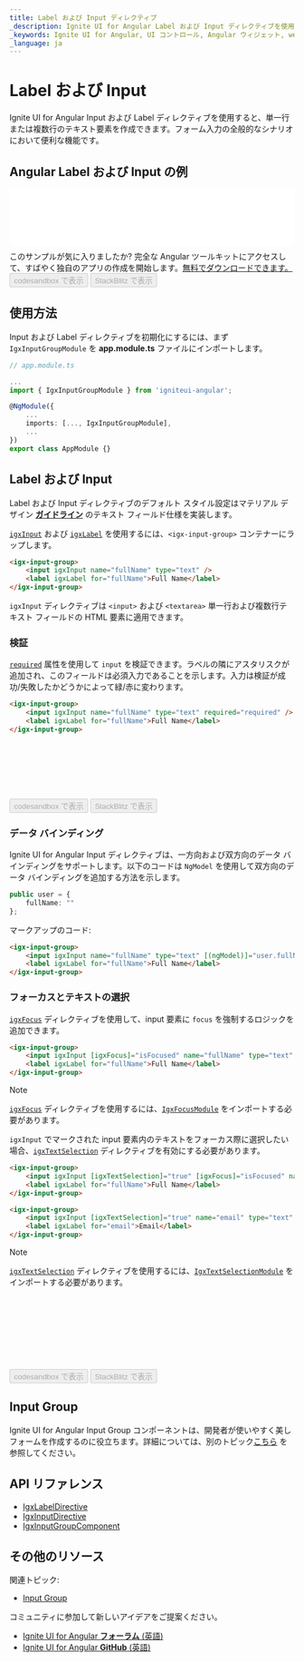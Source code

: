 ```yaml
---
title: Label および Input ディレクティブ
_description: Ignite UI for Angular Label および Input ディレクティブを使用すると、単一行または複数行のテキスト要素を作成し、CSS スタイルを追加し、その他のコントロールと統合できます。
_keywords: Ignite UI for Angular, UI コントロール, Angular ウィジェット, web ウィジェット, UI ウィジェット, Angular, ネイティブ Angular コンポーネント スィート, ネイティブ Angular コントロール, ネイティブ Angular コンポーネント ライブラリ, Angular Label コンポーネント, Angular Label コントロール, Angular Input コンポーネント, Angular Input コントロール, Input コンポーネント, Input コントロール, Label コンポーネント, Label コントロール, Angular Input ディレクティブ, Angular Label ディレクティブ, Angular Forms, Angular Reactive Forms, Angular フォームの検証
_language: ja
---
```


# Label および Input
<p class="highlight">
Ignite UI for Angular Input および Label ディレクティブを使用すると、単一行または複数行のテキスト要素を作成できます。フォーム入力の全般的なシナリオにおいて便利な機能です。
</p>
<div class="divider--half"></div>

## Angular Label および Input の例
<div class="sample-container loading" style="height:100px">
<iframe id="input-group-sample-1-frame" src='{environment:demosBaseUrl}/data-entries/input-group-sample-1' width="100%" height="100%" seamless="" frameborder="0" onload="onSampleIframeContentLoaded(this);" alt="Angular Label および Input の例"></iframe>
</div>
<p style="margin: 0;padding-top: 0.5rem">このサンプルが気に入りましたか? 完全な Angular ツールキットにアクセスして、すばやく独自のアプリの作成を開始します。<a class="no-external-icon mchNoDecorate trackCTA" target="_blank" href="https://jp.infragistics.com/products/ignite-ui-angular/download" data-xd-ga-action="Download" data-xd-ga-label="Ignite UI for Angular">無料でダウンロードできます。</a></p>
<div>
<button data-localize="codesandbox" disabled class="codesandbox-btn" data-iframe-id="input-group-sample-1-frame" data-demos-base-url="{environment:demosBaseUrl}">codesandbox で表示</button>
<button data-localize="stackblitz" disabled class="stackblitz-btn" data-iframe-id="input-group-sample-1-frame" data-demos-base-url="{environment:demosBaseUrl}">StackBlitz で表示</button>
</div>
<div class="divider--half"></div>

## 使用方法
Input および Label ディレクティブを初期化にするには、まず `IgxInputGroupModule` を **app.module.ts** ファイルにインポートします。

```typescript
// app.module.ts

...
import { IgxInputGroupModule } from 'igniteui-angular';

@NgModule({
    ...
    imports: [..., IgxInputGroupModule],
    ...
})
export class AppModule {}
```

## Label および Input
Label および Input ディレクティブのデフォルト スタイル設定はマテリアル デザイン [**ガイドライン**](https://material.io/guidelines/components/text-fields.html) のテキスト フィールド仕様を実装します。

[`igxInput`]({environment:angularApiUrl}/classes/igxinputdirective.html) および [`igxLabel`]({environment:angularApiUrl}/classes/igxlabeldirective.html) を使用するには、`<igx-input-group>` コンテナーにラップします。

```html
<igx-input-group>
    <input igxInput name="fullName" type="text" />
    <label igxLabel for="fullName">Full Name</label>
</igx-input-group>
```

`igxInput` ディレクティブは `<input>` および `<textarea>` 単一行および複数行テキスト フィールドの HTML 要素に適用できます。

### 検証
[`required`]({environment:angularApiUrl}/classes/igxinputdirective.html#required) 属性を使用して `input` を検証できます。ラベルの隣にアスタリスクが追加され、このフィールドは必須入力であることを示します。入力は検証が成功/失敗したかどうかによって緑/赤に変わります。

```html
<igx-input-group>
    <input igxInput name="fullName" type="text" required="required" />
    <label igxLabel for="fullName">Full Name</label>
</igx-input-group>
```

<div class="sample-container loading" style="height:100px">
    <iframe id="input-group-sample-2-frame" data-src='{environment:demosBaseUrl}/data-entries/input-group-sample-2' width="100%" height="100%" seamless frameBorder="0" class="lazyload"></iframe>
</div>
<div>
<button data-localize="codesandbox" disabled class="codesandbox-btn" data-iframe-id="input-group-sample-2-frame" data-demos-base-url="{environment:demosBaseUrl}">codesandbox で表示</button>
<button data-localize="stackblitz" disabled class="stackblitz-btn" data-iframe-id="input-group-sample-2-frame" data-demos-base-url="{environment:demosBaseUrl}">StackBlitz で表示</button>
</div>
<div class="divider--half"></div>

### データ バインディング
Ignite UI for Angular Input ディレクティブは、一方向および双方向のデータ バインディングをサポートします。以下のコードは `NgModel` を使用して双方向のデータ バインディングを追加する方法を示します。

```typescript
public user = {
    fullName: ""
};

```

マークアップのコード:

```html
<igx-input-group>
    <input igxInput name="fullName" type="text" [(ngModel)]="user.fullName" required="required" />
    <label igxLabel for="fullName">Full Name</label>
</igx-input-group>
```

### フォーカスとテキストの選択

[`igxFocus`]({environment:angularApiUrl}/classes/igxfocusdirective.html) ディレクティブを使用して、input 要素に `focus` を強制するロジックを追加できます。

```html
<igx-input-group>
    <input igxInput [igxFocus]="isFocused" name="fullName" type="text" />
    <label igxLabel for="fullName">Full Name</label>
</igx-input-group>
```
>[!NOTE]
>[`igxFocus`]({environment:angularApiUrl}/classes/igxfocusdirective.html) ディレクティブを使用するには、[`IgxFocusModule`]({environment:angularApiUrl}/classes/igxfocusmodule.html) をインポートする必要があります。

`igxInput` でマークされた input 要素内のテキストをフォーカス際に選択したい場合、[`igxTextSelection`]({environment:angularApiUrl}/classes/igxtextselectiondirective.html) ディレクティブを有効にする必要があります。

```html
<igx-input-group>
    <input igxInput [igxTextSelection]="true" [igxFocus]="isFocused" name="fullName" type="text" />
    <label igxLabel for="fullName">Full Name</label>
</igx-input-group>

<igx-input-group>
    <input igxInput [igxTextSelection]="true" name="email" type="text" />
    <label igxLabel for="email">Email</label>
</igx-input-group>
```
>[!NOTE]
>[`igxTextSelection`]({environment:angularApiUrl}/classes/igxtextselectiondirective.html)  ディレクティブを使用するには、[`IgxTextSelectionModule`]({environment:angularApiUrl}/classes/igxtextselectionmodule.html) をインポートする必要があります。

<div class="sample-container loading" style="height: 130px">
<iframe id="input-text-selection-frame" data-src='{environment:demosBaseUrl}/data-entries/input-text-selection' width="100%" height="100%" seamless frameBorder="0" class="lazyload"></iframe>
</div>
<div>
<button data-localize="codesandbox" disabled class="codesandbox-btn" data-iframe-id="input-text-selection-frame" data-demos-base-url="{environment:demosBaseUrl}">codesandbox で表示</button>
<button data-localize="stackblitz" disabled class="stackblitz-btn" data-iframe-id="input-text-selection-frame" data-demos-base-url="{environment:demosBaseUrl}">StackBlitz で表示</button>
</div>
<div class="divider--half"></div>

## Input Group
Ignite UI for Angular Input Group コンポーネントは、開発者が使いやすく美しフォームを作成するのに役立ちます。詳細については、別のトピック[こちら](input-group.md) を参照してください。

## API リファレンス
<div class="divider--half"></div>

* [IgxLabelDirective]({environment:angularApiUrl}/classes/igxlabeldirective.html)
* [IgxInputDirective]({environment:angularApiUrl}/classes/igxinputdirective.html)
* [IgxInputGroupComponent]({environment:angularApiUrl}/classes/igxinputgroupcomponent.html)

## その他のリソース
<div class="divider--half"></div>

関連トピック:
* [Input Group](input-group.md)

コミュニティに参加して新しいアイデアをご提案ください。
* [Ignite UI for Angular **フォーラム** (英語)](https://www.infragistics.com/community/forums/f/ignite-ui-for-angular)
* [Ignite UI for Angular **GitHub** (英語)](https://github.com/IgniteUI/igniteui-angular)